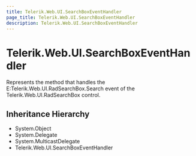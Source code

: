 ```yaml
---
title: Telerik.Web.UI.SearchBoxEventHandler
page_title: Telerik.Web.UI.SearchBoxEventHandler
description: Telerik.Web.UI.SearchBoxEventHandler
---
```


# Telerik.Web.UI.SearchBoxEventHandler

Represents the method that handles the E:Telerik.Web.UI.RadSearchBox.Search event of the Telerik.Web.UI.RadSearchBox control.

## Inheritance Hierarchy

* System.Object
* System.Delegate
* System.MulticastDelegate
* Telerik.Web.UI.SearchBoxEventHandler

